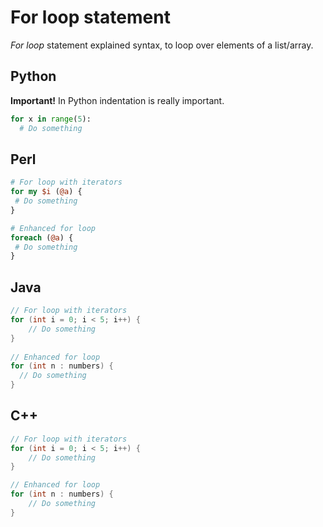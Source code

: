 # For loop statement
*For loop* statement explained syntax, to loop over elements of a list/array.

## Python
**Important!** In Python indentation is really important.
```python
for x in range(5):
  # Do something
```

## Perl
```perl
# For loop with iterators
for my $i (@a) {
 # Do something
}

# Enhanced for loop
foreach (@a) {
 # Do something
}
```

## Java
```java
// For loop with iterators
for (int i = 0; i < 5; i++) { 
    // Do something
}
    
// Enhanced for loop
for (int n : numbers) {
  // Do something
}
```

## C++
```cpp
// For loop with iterators
for (int i = 0; i < 5; i++) { 
    // Do something
}

// Enhanced for loop
for (int n : numbers) {
    // Do something
}
```
